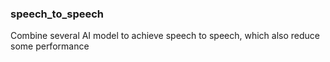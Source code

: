 ### speech_to_speech
Combine several AI model to achieve speech to speech, which also reduce some performance
